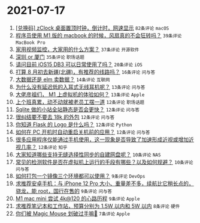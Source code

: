 # 2021-07-17

1. [[兑换码] zClock 桌面置顶时钟，倒计时，网速显示](https://www.v2ex.com/t/790028) `82条评论` `macOS`
1. [程序员使用 M1 版的 macbook 的时候，风扇真的不会狂转吗？](https://www.v2ex.com/t/790050) `39条评论` `MacBook Pro`
1. [家用视频监控，大家用的什么方案？](https://www.v2ex.com/t/790029) `37条评论` `开源软件`
1. [深圳 or 厦门](https://www.v2ex.com/t/790076) `35条评论` `职场话题`
1. [请问目前 iOS15 DB3 可以日常使用了吗？](https://www.v2ex.com/t/790053) `20条评论` `iOS`
1. [打算 8 月初去新疆(北疆)，有推荐的线路吗？](https://www.v2ex.com/t/790087) `16条评论` `问与答`
1. [大数据还是 elm 卖数据？](https://www.v2ex.com/t/790031) `14条评论` `互联网`
1. [为什么没有延迟低的入耳式无线耳机呢？](https://www.v2ex.com/t/790097) `13条评论` `问与答`
1. [大佬彦祖们， M1 上虚拟机的体验如何？](https://www.v2ex.com/t/790083) `13条评论` `Apple`
1. [上个班真累，动不动就被老员工摆一道](https://www.v2ex.com/t/790098) `12条评论` `职场话题`
1. [Sqlite 做的小站全站静态是否会更快？](https://www.v2ex.com/t/790096) `12条评论` `问与答`
1. [很纠结要不要去 18k 的外包](https://www.v2ex.com/t/790095) `12条评论` `问与答`
1. [你知道 Flask 的 Logo 是什么吗？](https://www.v2ex.com/t/790094) `12条评论` `Python`
1. [如何在 PC 开机时自动重启关机前的应用？](https://www.v2ex.com/t/790056) `12条评论` `问与答`
1. [很多应用程序仅能通过手机使用，这一现象是否导致了加速形成近视或增加近视几率？](https://www.v2ex.com/t/790032) `12条评论` `知乎`
1. [大家知道哪些支持无缝选择性同步的自建网盘呢？](https://www.v2ex.com/t/790112) `10条评论` `NAS`
1. [常见的检测软件是否在虚拟机上运行的手段有哪些？以及如何规避？](https://www.v2ex.com/t/790077) `10条评论` `问与答`
1. [如何打包一个镜像三个环境都可以使用？](https://www.v2ex.com/t/790104) `9条评论` `DevOps`
1. [求推荐安卓手机：与 iPhone 12 Pro 大小、重量差不多，续航比它稍长点的，骁龙，能 root，国行在售的](https://www.v2ex.com/t/790085) `9条评论` `问与答`
1. [M1 mac mini 尝试 4k@120 的心路历程](https://www.v2ex.com/t/790052) `9条评论` `Apple`
1. [求推荐笔记本和工作站，预算分别为 1.5W 以内和 5W 以内](https://www.v2ex.com/t/790025) `8条评论` `硬件`
1. [你们被 Magic Mouse 划破过手嘛👀](https://www.v2ex.com/t/790092) `7条评论` `Apple`
